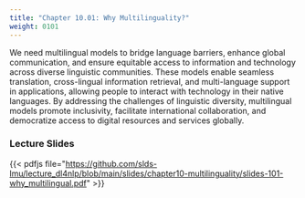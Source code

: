 ```yaml
---
title: "Chapter 10.01: Why Multilinguality?" 
weight: 0101
---
```


We need multilingual models to bridge language barriers, enhance global communication, and ensure equitable access to information and technology across diverse linguistic communities. These models enable seamless translation, cross-lingual information retrieval, and multi-language support in applications, allowing people to interact with technology in their native languages. By addressing the challenges of linguistic diversity, multilingual models promote inclusivity, facilitate international collaboration, and democratize access to digital resources and services globally.

### Lecture Slides 

{{< pdfjs file="https://github.com/slds-lmu/lecture_dl4nlp/blob/main/slides/chapter10-multilinguality/slides-101-why_multilingual.pdf" >}}
